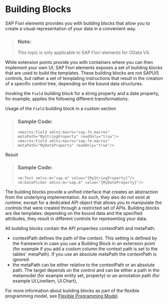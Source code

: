 <!-- loio24c1304739dd4f19af0ce2482c4d9bbe -->

# Building Blocks

SAP Fiori elements provides you with building blocks that allow you to create a visual representation of your data in a convenient way.

> ### Note:  
> This topic is only applicable to SAP Fiori elements for OData V4.

While extension points provide you with containers where you can then implement your own UI, SAP Fiori elements exposes a set of building blocks that are used to build the templates. These building blocks are not SAPUI5 controls, but rather a set of templating instructions that result in the creation of a specific control tree, depending on the bound data structures.

Invoking the `Field` building block for a string property and a date property, for example, applies the following different transformations:

Usage of the `Field` building block in a custom section

> ### Sample Code:  
> ```
> <macros:Field xmlns:macro="sap.fe.macros" metaPath="MyStringProperty" readOnly="true"/>
> <macros:Field xmlns:macro="sap.fe.macros" metaPath="MyDateProperty" readOnly="true"/>
> ```

Result

> ### Sample Code:  
> ```
> <m:Text xmlns:m="sap.m" value="{MyStringProperty}"/>
> <m:DatePicker xmlns:m="sap.m" value="{MyDateProperty}"/>
> ```

The building blocks provide a unified interface that creates an abstraction from the underlying implementation. As such, they also do not exist at runtime, except for a dedicated API object that allows you to manipulate the controls that were created through a restricted set of APIs. Building blocks are like templates: depending on the bound data and the specified attributes, they result in different controls for representing your data.

All building blocks contain the API properties contextPath and metaPath:

- contextPath defines the path of the context. This setting is defined by the framework in case you use a Building Block in an extension point (for example if you add a custom column the context path is set to the tables' metaPath). If you use an absolute metaPath the contextPath is ignored.
- the metaPath can be either relative to the contextPath or an absolute path. The target depends on the control and can be either a path in the metamodel  (for example entity set, property) or an annotation path (for example UI.LineItem, UI.Chart),

For more information about building blocks as part of the flexible programming model, see [Flexible Programming Model](https://ui5.sap.com/test-resources/sap/fe/core/fpmExplorer/index.html#/overview/introduction).

